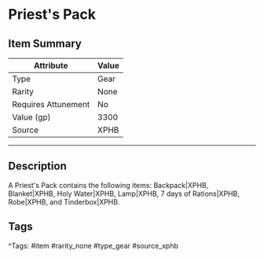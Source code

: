 # Priest's Pack

## Item Summary

| Attribute            | Value                        |
|----------------------|------------------------------|
| Type                 | Gear |
| Rarity               | None             |
| Requires Attunement  | No                |
| Value (gp)           | 3300    |
| Source               | XPHB |

---

## Description

A Priest's Pack contains the following items: Backpack|XPHB, Blanket|XPHB, Holy Water|XPHB, Lamp|XPHB, 7 days of Rations|XPHB, Robe|XPHB, and Tinderbox|XPHB.

## Tags

^Tags: #item #rarity_none #type_gear #source_xphb